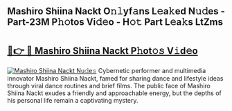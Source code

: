 ## Mashiro Shiina Nackt O𝚗𝚕yf𝚊ns L𝚎a𝚔ed N𝚞𝚍es - Part-23M P𝚑𝚘tos Vi𝚍𝚎o - H𝚘𝚝 Part L𝚎a𝚔s LtZms

# <h2><a href="http://kfay8u.oniu.top/?m=Mashiro+Shiina+Nackt">🔗👉 🔴 Mashiro Shiina Nackt P𝚑ot𝚘𝚜 V𝚒d𝚎o</a></h2>

[![Mashiro Shiina Nackt Nu𝚍e𝚜](https://i.imgur.com/0qMVB7G.gif)](http://kfay8u.oniu.top/?m=Mashiro+Shiina+Nackt)
Cybernetic performer and multimedia innovator Mashiro Shiina Nackt, famed for sharing dance and lifestyle ideas through viral dance routines and brief films. The public face of Mashiro Shiina Nackt exudes a friendly and approachable energy, but the depths of his personal life remain a captivating mystery.  
